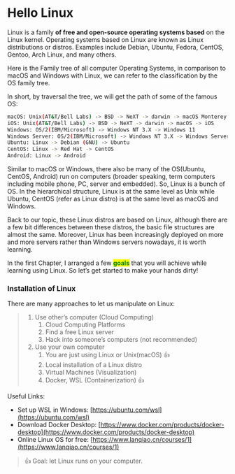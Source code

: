 # Hello Linux

Linux is a family **of free and open-source operating systems based** on the Linux kernel. Operating systems based on Linux are known as Linux distributions or distros. Examples include Debian, Ubuntu, Fedora, CentOS, Gentoo, Arch Linux, and many others.

Here is the Family tree of all computer Operating Systems, in comparison to macOS and Windows with Linux, we can refer to the classification by the OS family tree.

In short, by traversal the tree, we will get the path of some of the famous OS:

```bash
macOS: Unix(AT&T/Bell Labs) -> BSD -> NeXT -> darwin -> macOS Monterey
iOS: Unix(AT&T/Bell Labs) -> BSD -> NeXT -> darwin -> macOS -> iOS
Windows: OS/2(IBM/Microsoft) -> Windows NT 3.X -> Windows 11
Windows Server: OS/2(IBM/Microsoft) -> Windows NT 3.X -> Windows Server
Ubuntu: Linux -> Debian (GNU) -> Ubuntu
CentOS: Linux -> Red Hat -> CentOS
Android: Linux -> Android
```

Similar to macOS or Windows, there also be many of the OS(Ubuntu, CentOS, Android) run on computers (broader speaking, term computers including mobile phone, PC, server and embedded). So, Linux is a bunch of OS. In the hierarchical structure, Linux is at the same level as Unix while Ubuntu, CentOS (refer as Linux distro) is at the same level as macOS and Windows.

Back to our topic, these Linux distros are based on Linux, although there are a few bit differences between these distros, the basic file structures are almost the same. Moreover, Linux has been increasingly deployed on more and more servers rather than Windows servers nowadays, it is worth learning.

In the first Chapter, I arranged a few <mark style="color:green;">**goals**</mark> that you will achieve while learning using Linux. So let’s get started to make your hands dirty!

### Installation of Linux

There are many approaches to let us manipulate on Linux:

> 1. Use other’s computer (Cloud Computing)
>    1. Cloud Computing Platforms
>    2. Find a free Linux server
>    3. Hack into someone’s computers (not recommended)
> 2. Use your own computer
>    1. You are just using Linux or Unix(macOS) 👍
>    2. Local installation of a Linux distro
>    3. Virtual Machines (Visualization)
>    4. Docker, WSL (Containerization) 👍

Useful Links:

* Set up WSL in Windows: [https://ubuntu.com/wsl](https://ubuntu.com/wsl)
* Download Docker Desktop: [https://www.docker.com/products/docker-desktop](https://www.docker.com/products/docker-desktop)
* Online Linux OS for free: [https://www.lanqiao.cn/courses/1](https://www.lanqiao.cn/courses/1)

> 👍 Goal: let Linux runs on your computer.
